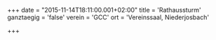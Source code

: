 +++
date = "2015-11-14T18:11:00.001+02:00"
title = 'Rathaussturm'
ganztaegig = 'false'
verein = 'GCC'
ort = 'Vereinssaal, Niederjosbach'

+++

      